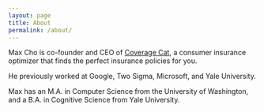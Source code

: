 ```yaml
---
layout: page
title: About
permalink: /about/
---
```


Max Cho is co-founder and CEO of [Coverage Cat](https://coveragecat.com), a consumer insurance optimizer that finds the perfect insurance policies for you.

He previously worked at Google, Two Sigma, Microsoft, and Yale University.

Max has an M.A. in Computer Science from the University of Washington, and a B.A. in Cognitive Science from Yale University.